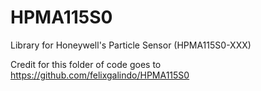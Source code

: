 # HPMA115S0
Library for Honeywell's Particle Sensor (HPMA115S0-XXX)

Credit for this folder of code goes to https://github.com/felixgalindo/HPMA115S0
